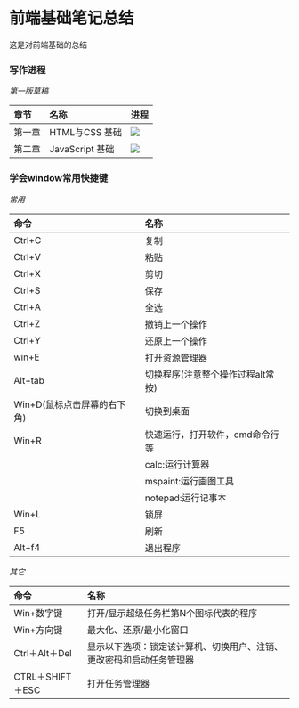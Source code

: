 # 前端基础笔记总结

这是对前端基础的总结

### 写作进程

*第一版草稿*

| 章节 | 名称 | 进程 |
| :--- | :-------------- | :-------------------------------- |
| 第一章 | HTML与CSS 基础 | ![](http://progressed.io/bar/100) |
| 第二章 | JavaScript 基础 | ![](http://progressed.io/bar/0) |

### 学会window常用快捷键

*常用*

| 命令 | 名称 |
| :-------- | :----------------- |
| Ctrl+C | 复制 |
| Ctrl+V | 粘贴 |
| Ctrl+X | 剪切 |
| Ctrl+S | 保存 |
| Ctrl+A | 全选 |
| Ctrl+Z | 撤销上一个操作 |
| Ctrl+Y | 还原上一个操作 |
| win+E | 打开资源管理器 |
| Alt+tab | 切换程序(注意整个操作过程alt常按) |
| Win+D(鼠标点击屏幕的右下角) | 切换到桌面 |
| Win+R | 快速运行，打开软件，cmd命令行等 |
| | calc:运行计算器 |
| | mspaint:运行画图工具 |
| | notepad:运行记事本 |
| Win+L | 锁屏 |
| F5 | 刷新 |
| Alt+f4 | 退出程序 |

*其它*

| 命令 | 名称 |
| :-------- | :----------------- |
| Win+数字键 | 打开/显示超级任务栏第N个图标代表的程序 |
| Win+方向键 | 最大化、还原/最小化窗口 |
| Ctrl＋Alt＋Del | 显示以下选项：锁定该计算机、切换用户、注销、更改密码和启动任务管理器 |
| CTRL＋SHIFT＋ESC | 打开任务管理器 |
